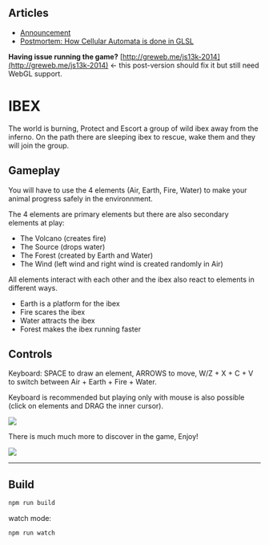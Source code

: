 Articles
---

- [Announcement](http://greweb.me/2014/09/ibex/)
- [Postmortem: How Cellular Automata is done in GLSL](http://greweb.me/2014/09/ibex-cellular-automata/)


**Having issue running the game?** [http://greweb.me/js13k-2014](http://greweb.me/js13k-2014) <- this post-version should fix it but still need WebGL support.

IBEX
===

The world is burning, Protect and Escort a group of wild ibex away from the inferno.
On the path there are sleeping ibex to rescue, wake them and they will join the group.

Gameplay
---

You will have to use the 4 elements (Air, Earth, Fire, Water)
to make your animal progress safely in the environnment.

The 4 elements are primary elements but there are also secondary elements at play:
- The Volcano (creates fire)
- The Source (drops water)
- The Forest (created by Earth and Water)
- The Wind (left wind and right wind is created randomly in Air)

All elements interact with each other and the ibex also react to elements in different ways.

- Earth is a platform for the ibex
- Fire scares the ibex
- Water attracts the ibex
- Forest makes the ibex running faster

Controls
---

Keyboard: SPACE to draw an element, ARROWS to move, W/Z + X + C + V to switch between Air + Earth + Fire + Water.

Keyboard is recommended but playing only with mouse is also possible (click on elements and DRAG the inner cursor).

![](https://cloud.githubusercontent.com/assets/211411/4258739/b7a7b308-3ad8-11e4-92b6-bbacec535a1b.jpg)

There is much much more to discover in the game, Enjoy!

![](https://cloud.githubusercontent.com/assets/211411/4258694/1361f402-3ad8-11e4-8855-ab081e5ff642.png)

---

Build
---

```bash
npm run build
```

watch mode:
```bash
npm run watch
```
